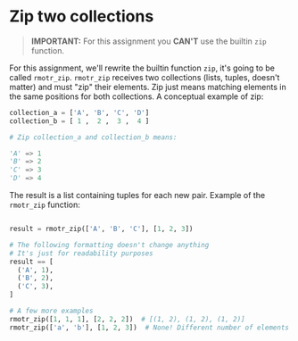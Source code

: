 # Zip two collections

> **IMPORTANT:** For this assignment you **CAN'T** use the builtin `zip` function.

For this assignment, we'll rewrite the builtin function `zip`, it's going to be called `rmotr_zip`. `rmotr_zip` receives two collections (lists, tuples, doesn't matter) and must "zip" their elements. Zip just means matching elements in the same positions for both collections. A conceptual example of zip:

```python
collection_a = ['A', 'B', 'C', 'D']
collection_b = [ 1 ,  2 ,  3 ,  4 ]

# Zip collection_a and collection_b means:

'A' => 1
'B' => 2
'C' => 3
'D' => 4
```

The result is a list containing tuples for each new pair. Example of the `rmotr_zip` function:

```python

result = rmotr_zip(['A', 'B', 'C'], [1, 2, 3])

# The following formatting doesn't change anything
# It's just for readability purposes
result == [
  ('A', 1),
  ('B', 2),
  ('C', 3),
]

# A few more examples
rmotr_zip([1, 1, 1], [2, 2, 2])  # [(1, 2), (1, 2), (1, 2)]
rmotr_zip(['a', 'b'], [1, 2, 3])  # None! Different number of elements
```

